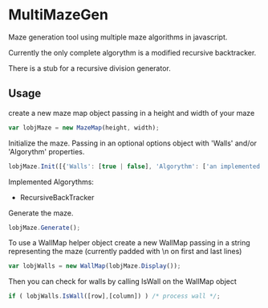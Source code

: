 MultiMazeGen
============

Maze generation tool using multiple maze algorithms in javascript.

Currently the only complete algorythm is a modified recursive backtracker.

There is a stub for a recursive division generator.


Usage
-----

create a new maze map object passing in a height and width of your maze
```javascript
var lobjMaze = new MazeMap(height, width);
```

Initialize the maze. Passing in an optional options object with 'Walls' and/or 'Algorythm' properties.
```javascript
lobjMaze.Init([{'Walls': [true | false], 'Algorythm': ['an implemented algorythm']}]);
```
Implemented Algorythms:
 - RecursiveBackTracker

Generate the maze.
```javascript
lobjMaze.Generate();
```

To use a WallMap helper object create a new WallMap passing in a string representing the maze (currently padded with \n on first and last lines)
```javascript
var lobjWalls = new WallMap(lobjMaze.Display());
```

Then you can check for walls by calling IsWall on the WallMap object
```javascript
if ( lobjWalls.IsWall([row],[column]) ) /* process wall */;
```
